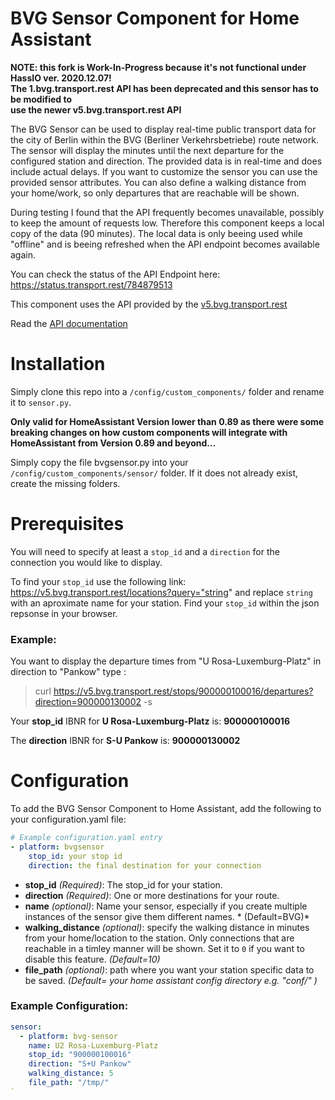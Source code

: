 # BVG Sensor Component for Home Assistant
**NOTE: this fork is Work-In-Progress because it's not functional under HassIO ver. 2020.12.07!<br>
        The 1.bvg.transport.rest API has been deprecated and this sensor has to be modified to<br>
        use the newer v5.bvg.transport.rest API**

The BVG Sensor can be used to display real-time public transport data for the city of Berlin within the BVG (Berliner Verkehrsbetriebe) route network.
The sensor will display the minutes until the next departure for the configured station and direction. The provided data is in real-time and does include actual delays. If you want to customize the sensor you can use the provided sensor attributes. You can also define a walking distance from your home/work, so only departures that are reachable will be shown.

During testing I found that the API frequently becomes unavailable, possibly to keep the amount of requests low. Therefore this component keeps a local copy of the data (90 minutes). The local data is only beeing used while "offline" and is beeing refreshed when the API endpoint becomes available again.

You can check the status of the API Endpoint here: https://status.transport.rest/784879513

This component uses the API provided by the [v5.bvg.transport.rest](https://v5.bvg.transport.rest)

Read the [API documentation](https://v5.bvg.transport.rest/api.html)


# Installation

Simply clone this repo into a ``/config/custom_components/`` folder and rename it to ``sensor.py``.

**Only valid for HomeAssistant Version lower than 0.89 as there were some breaking changes on how custom components will integrate with HomeAssistant from Version 0.89 and beyond...**

Simply copy the file bvgsensor.py into your ``/config/custom_components/sensor/`` folder. If it does not already exist, create the missing folders.

# Prerequisites

You will need to specify at least a ``stop_id`` and a ``direction`` for the connection you would like to display.

To find your ``stop_id`` use the following link: https://v5.bvg.transport.rest/locations?query="string" and replace ``string`` with an aproximate name for your station.
Find your `stop_id` within the json repsonse in your browser.

### Example:
You want to display the departure times from "U Rosa-Luxemburg-Platz" in direction to "Pankow" type :

> curl https://v5.bvg.transport.rest/stops/900000100016/departures?direction=900000130002 -s

Your **stop_id** IBNR for **U Rosa-Luxemburg-Platz** is: **900000100016**

The **direction** IBNR for **S-U Pankow** is: **900000130002**

# Configuration

To add the BVG Sensor Component to Home Assistant, add the following to your configuration.yaml file:

```yaml
# Example configuration.yaml entry
- platform: bvgsensor
    stop_id: your stop id
    direction: the final destination for your connection
```

- **stop_id** *(Required)*: The stop_id for your station.
- **direction** *(Required)*: One or more destinations for your route.
- **name** *(optional)*: Name your sensor, especially if you create multiple instances of the sensor give them different names. * (Default=BVG)*
- **walking_distance** *(optional)*: specify the walking distance in minutes from your home/location to the station. Only connections that are reachable in a timley manner will be shown. Set it to ``0`` if you want to disable this feature. *(Default=10)*
- **file_path** *(optional)*: path where you want your station specific data to be saved. *(Default= your home assistant config directory e.g. "conf/" )*

### Example Configuration:
```yaml
sensor:
  - platform: bvg-sensor
    name: U2 Rosa-Luxemburg-Platz
    stop_id: "900000100016"
    direction: "S+U Pankow"
    walking_distance: 5
    file_path: "/tmp/"
`